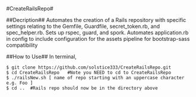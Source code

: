 #CreateRailsRepo#

##Decription##
Automates the creation of a Rails repository with specific settings relating to the Gemfile, Guardfile, secret_token.rb, and spec_helper.rb. Sets up rspec, guard, and spork. Automates application.rb in config to include configuration for the assets pipeline for bootstrap-sass compatibility

##How to Use##
In terminal,

```
$ git clone https://github.com/solstice333/CreateRailsRepo.git
$ cd CreateRailsRepo   #Note you NEED to cd to CreateRailsRepo
$ ./railsNew.sh [ name of repo starting with an uppercase character e.g. Foo ]
$ cd ..  #Rails repo should now be in the directory above
```
